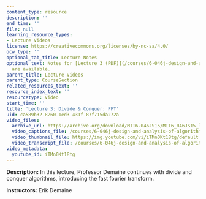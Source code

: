 ```yaml
---
content_type: resource
description: ''
end_time: ''
file: null
learning_resource_types:
- Lecture Videos
license: https://creativecommons.org/licenses/by-nc-sa/4.0/
ocw_type: ''
optional_tab_title: Lecture Notes
optional_text: Notes for [Lecture 3 (PDF)](/courses/6-046j-design-and-analysis-of-algorithms-spring-2015/resources/mit6_046js15_lec03)
  are available.
parent_title: Lecture Videos
parent_type: CourseSection
related_resources_text: ''
resource_index_text: ''
resourcetype: Video
start_time: ''
title: 'Lecture 3: Divide & Conquer: FFT'
uid: ca589b32-8260-1ed3-431f-87f715da272a
video_files:
  archive_url: https://archive.org/download/MIT6.046JS15/MIT6_046JS15_lec03_300k.mp4
  video_captions_file: /courses/6-046j-design-and-analysis-of-algorithms-spring-2015/07e6328d8f0d50e7b643e5f2974d41e4_iTMn0Kt18tg.vtt
  video_thumbnail_file: https://img.youtube.com/vi/iTMn0Kt18tg/default.jpg
  video_transcript_file: /courses/6-046j-design-and-analysis-of-algorithms-spring-2015/6c4e79cba85427e3ed99637eed01227f_iTMn0Kt18tg.pdf
video_metadata:
  youtube_id: iTMn0Kt18tg
---
```


**Description:** In this lecture, Professor Demaine continues with divide and conquer algorithms, introducing the fast fourier transform.

**Instructors:** Erik Demaine

